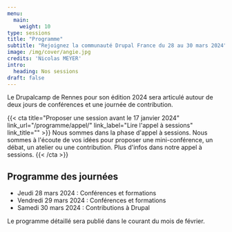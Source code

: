 ```yaml
---
menu:
  main:
    weight: 10
type: sessions
title: "Programme"
subtitle: "Rejoignez la communauté Drupal France du 28 au 30 mars 2024"
image: /img/cover/angie.jpg
credits: 'Nicolas MEYER'
intro:
  heading: Nos sessions
draft: false
---
```


Le Drupalcamp de Rennes pour son édition 2024 sera articulé autour de deux jours de conférences et une journée de contribution.

{{< cta
title="Proposer une session avant le 17 janvier 2024"
link_url="/programme/appel/"
link_label="Lire l'appel à sessions"
link_title="" >}}
Nous sommes dans la phase d'appel à sessions. Nous sommes à l'écoute de vos idées pour proposer une mini-conférence, un débat, un atelier ou une contribution. Plus d'infos dans notre appel à sessions.
{{< /cta >}}


## Programme des journées

* Jeudi 28 mars 2024 : Conférences et formations
* Vendredi 29 mars 2024 : Conférences et formations
* Samedi 30 mars 2024 : Contributions à Drupal

Le programme détaillé sera publié dans le courant du mois de février.
